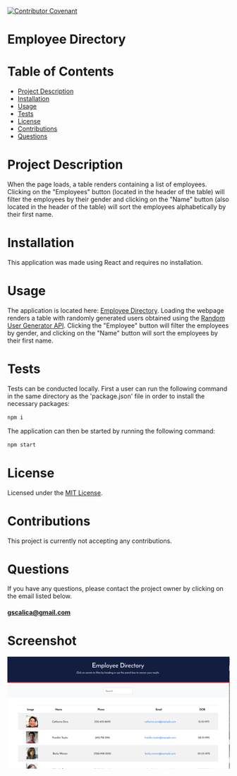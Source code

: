 [![Contributor Covenant](https://img.shields.io/badge/Contributor%20Covenant-v2.0%20adopted-ff69b4.svg)](https://www.contributor-covenant.org/version/2/0/code_of_conduct/)

# **Employee Directory**

# Table of Contents

- [Project Description](#project-description)
- [Installation](#installation)
- [Usage](#usage)
- [Tests](#tests)
- [License](#license)
- [Contributions](#contributions)
- [Questions](#questions)

# Project Description

When the page loads, a table renders containing a list of employees. Clicking on the "Employees" button (located in the header of the table) will filter the employees by their gender and clicking on the "Name" button (also located in the header of the table) will sort the employees alphabetically by their first name.

# Installation

This application was made using React and requires no installation.

# Usage

The application is located here: [Employee Directory](https://infinite-thicket-84161.herokuapp.com/). Loading the webpage renders a table with randomly generated users obtained using the [Random User Generator API](https://randomuser.me/). Clicking the "Employee" button will filter the employees by gender, and clicking on the "Name" button will sort the employees by their first name.

# Tests

Tests can be conducted locally. First a user can run the following command in the same directory as the 'package.json' file in order to install the necessary packages:

```sh
npm i
```

The application can then be started by running the following command:

```sh
npm start
```

# License

Licensed under the [MIT License](https://spdx.org/licenses/MIT.html).

# Contributions

This project is currently not accepting any contributions.

# Questions

If you have any questions, please contact the project owner by clicking on the email listed below.

#### gscalica@gmail.com

# Screenshot

![employee directory](./src/assets/images/employee-directory.png)
